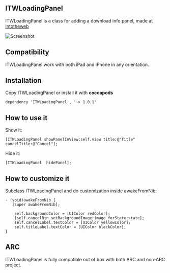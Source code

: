 ## ITWLoadingPanel
ITWLoadingPanel is a class for adding a download info panel, made at [Intotheweb](http://intotheweb.be/)

![Screenshot](https://github.com/brunow/ITWLoadingPanel/raw/master/Screenshot.png)

## Compatibility

ITWLoadingPanel work with both iPad and iPhone in any orientation.

## Installation

Copy ITWLoadingPanel or install it with **cocoapods**

	dependency 'ITWLoadingPanel', '~> 1.0.1'

## How to use it

Show it:

	[ITWLoadingPanel showPanelInView:self.view title:@"Title" cancelTitle:@"Cancel"];

Hide it:

	[ITWLoadingPanel  hidePanel];

## How to customize it

Subclass ITWLoadingPanel and do customization inside awakeFromNib:

	- (void)awakeFromNib {
 	   [super awakeFromNib];
    
	    self.backgroundColor = [UIColor redColor];
	    [self.cancelBtn setBackgroundImage:image forState:state];
	    self.cancelLabel.textColor = [UIColor yellowColor];
	    self.titleLabel.textColor = [UIColor blackColor];
	}


## ARC
ITWLoadingPanel is fully compatible out of box with both ARC and non-ARC project.